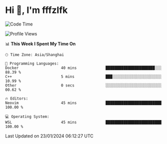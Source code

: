 # Hi 👋, I'm fffzlfk

<!--START_SECTION:waka-->
![Code Time](http://img.shields.io/badge/Code%20Time-643%20hrs%208%20mins-blue)

![Profile Views](http://img.shields.io/badge/Profile%20Views-0-blue)

📊 **This Week I Spent My Time On** 

```text
🕑︎ Time Zone: Asia/Shanghai

💬 Programming Languages: 
Docker                   40 mins             ██████████████████████░░░   88.39 % 
C++                      5 mins              ███░░░░░░░░░░░░░░░░░░░░░░   10.99 % 
Other                    0 secs              ░░░░░░░░░░░░░░░░░░░░░░░░░   00.62 % 

🔥 Editors: 
Neovim                   45 mins             █████████████████████████   100.00 % 

💻 Operating System: 
WSL                      45 mins             █████████████████████████   100.00 % 
```


 Last Updated on 23/01/2024 06:12:27 UTC
<!--END_SECTION:waka-->
